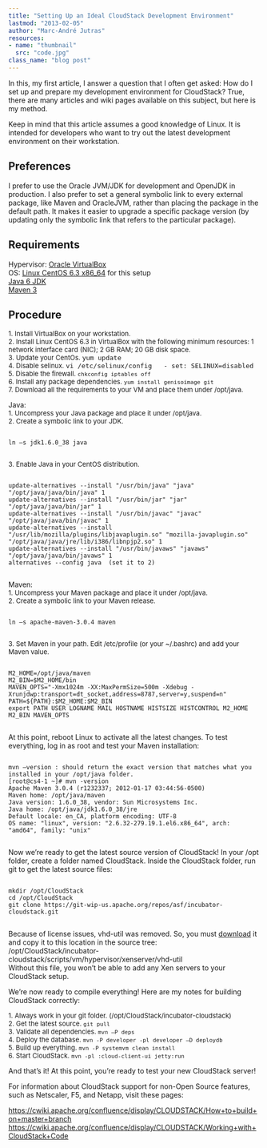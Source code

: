 ```yaml
---
title: "Setting Up an Ideal CloudStack Development Environment"
lastmod: "2013-02-05"
author: "Marc-André Jutras"
resources:
- name: "thumbnail"
  src: "code.jpg"
class_name: "blog post"
---
```


<p>In this, my first article, I answer a question that I often get asked: How do I set up and prepare my development environment for CloudStack? True, there are many articles and wiki pages available on this subject, but here is my method.</p>

<p>Keep in mind that this article assumes a good knowledge of Linux. It is intended for developers who want to try out the latest development environment on their workstation.</p>

<h2>Preferences</h2>

<p>I prefer to use the Oracle JVM/JDK for development and OpenJDK in production. I also prefer to set a general symbolic link to every external package, like Maven and OracleJVM, rather than placing the package in the default path. It makes it easier to upgrade a specific package version (by updating only the symbolic link that refers to the particular package).</p>

<h2>Requirements</h2>

<p>Hypervisor: <a href="https://www.virtualbox.org/" target="_blank">Oracle VirtualBox</a><br> OS: <a href="http://www.centos.org/" target="_blank">Linux CentOS 6.3 x86_64</a> for this setup<br> <a href="http://www.oracle.com/technetwork/java/javase/downloads/index.html" target="_blank">Java 6 JDK</a><br> <a href="http://maven.apache.org/download.cgi" target="_blank">Maven 3</a></p>

<h2>Procedure</h2>

<p><span style="font-size: 13px;">1. Install VirtualBox on your workstation.</span><br> <span style="font-size: 13px;">2. Install Linux CentOS 6.3 in VirtualBox with the following minimum resources: 1 network interface card (NIC); 2 GB RAM; 20 GB disk space.</span><br> <span style="font-size: 13px;">3. Update your CentOs. </span><code style="font-size: 13px;">yum update</code><br> <span style="font-size: 13px;">4. Disable selinux. </span><code style="font-size: 13px;">vi /etc/selinux/config   - set: SELINUX=disabled</code><br> <span style="font-size: 13px;">5. Disable the firewall. <code>chkconfig iptables off</code></span><br> <span style="font-size: 13px;">6. Install any package dependencies. <code>yum install genisoimage git</code></span><br> <span style="font-size: 13px;">7. Download all the requirements to your VM and place them under /opt/java.</span></p>

<p>Java:<br> <span style="font-size: 13px;">1. Uncompress your Java package and place it under /opt/java.</span><br> <span style="font-size: 13px;">2. Create a symbolic link to your JDK.</span></p>

<pre><code>
ln –s jdk1.6.0_38 java

</code></pre>

<p><span style="font-size: 13px;">3. Enable Java in your CentOS distribution.</span></p>

<pre><code>
update-alternatives --install "/usr/bin/java" "java" "/opt/java/java/bin/java" 1
update-alternatives --install "/usr/bin/jar" "jar" "/opt/java/java/bin/jar" 1
update-alternatives --install "/usr/bin/javac" "javac" "/opt/java/java/bin/javac" 1
update-alternatives --install "/usr/lib/mozilla/plugins/libjavaplugin.so" "mozilla-javaplugin.so" "/opt/java/java/jre/lib/i386/libnpjp2.so" 1
update-alternatives --install "/usr/bin/javaws" "javaws" "/opt/java/java/bin/javaws" 1
alternatives --config java  (set it to 2)

</code></pre>

<p>Maven:<br> <span style="font-size: 13px;">1. Uncompress your M</span><span style="font-size: 13px;">aven package and place it under /opt/java.</span><br> <span style="font-size: 13px;">2. Create a symbolic link to your Maven release.</span></p>

<pre><code>
ln –s apache-maven-3.0.4 maven

</code></pre>

<p><span style="font-size: 13px;">3. Set Maven in your path. Edit /etc/profile (or your ~/.bashrc) and add your Maven value.</span></p>

<pre><code>
M2_HOME=/opt/java/maven
M2_BIN=$M2_HOME/bin
MAVEN_OPTS="-Xmx1024m -XX:MaxPermSize=500m -Xdebug -Xrunjdwp:transport=dt_socket,address=8787,server=y,suspend=n"
PATH=${PATH}:$M2_HOME:$M2_BIN
export PATH USER LOGNAME MAIL HOSTNAME HISTSIZE HISTCONTROL M2_HOME M2_BIN MAVEN_OPTS

</code></pre>

<p>At this point, reboot Linux to activate all the latest changes. To test everything, log in as root and test your Maven installation:</p>

<pre><code>
mvn –version : should return the exact version that matches what you installed in your /opt/java folder.
[root@cs4-1 ~]# mvn -version
Apache Maven 3.0.4 (r1232337; 2012-01-17 03:44:56-0500)
Maven home: /opt/java/maven
Java version: 1.6.0_38, vendor: Sun Microsystems Inc.
Java home: /opt/java/jdk1.6.0_38/jre
Default locale: en_CA, platform encoding: UTF-8
OS name: "linux", version: "2.6.32-279.19.1.el6.x86_64", arch: "amd64", family: "unix"

</code></pre>

<p>Now we’re ready to get the latest source version of CloudStack! In your /opt folder, create a folder named CloudStack. Inside the CloudStack folder, run git to get the latest source files:</p>

<pre><code>
mkdir /opt/CloudStack
cd /opt/CloudStack
git clone https://git-wip-us.apache.org/repos/asf/incubator-cloudstack.git

</code></pre>

<p>Because of license issues, vhd-util was removed. So, you must <a href="http://download.cloud.com.s3.amazonaws.com/tools/vhd-util" target="_blank">download</a> it and copy it to this location in the source tree:<br> /opt/CloudStack/incubator-cloudstack/scripts/vm/hypervisor/xenserver/vhd-util<br> Without this file, you won’t be able to add any Xen servers to your CloudStack setup.</p>

<p>We’re now ready to compile everything! Here are my notes for building CloudStack correctly:</p>

<p><span style="font-size: 13px;">1. Always work in your git folder. (/opt/CloudStack/incubator-cloudstack)</span><br> <span style="font-size: 13px;">2. Get the latest source. <code>git pull</code></span><br> <span style="font-size: 13px;">3. Validate all dependencies. <code>mvn –P deps</code></span><br> <span style="font-size: 13px;">4. Deploy the database. <code>mvn -P developer -pl developer –D deploydb</code></span><br> <span style="font-size: 13px;">5. Build up everything. <code>mvn -P systemvm clean install</code></span><br> <span style="font-size: 13px;">6. Start CloudStack. <code>mvn -pl :cloud-client-ui jetty:run</code></span></p>

<p>And that’s it! At this point, you’re ready to test your new CloudStack server!</p>

<p>For information about CloudStack support for non-Open Source features, such as Netscaler, F5, and Netapp, visit these pages:</p>

<a style="font-size: 13px;" href="https://cwiki.apache.org/confluence/display/CLOUDSTACK/How+to+build+on+master+branch" target="_blank">https://cwiki.apache.org/confluence/display/CLOUDSTACK/How+to+build+on+master+branch</a>
<a style="font-size: 13px;" href="https://cwiki.apache.org/confluence/display/CLOUDSTACK/Working+with+CloudStack+Code" target="_blank">https://cwiki.apache.org/confluence/display/CLOUDSTACK/Working+with+CloudStack+Code</a>